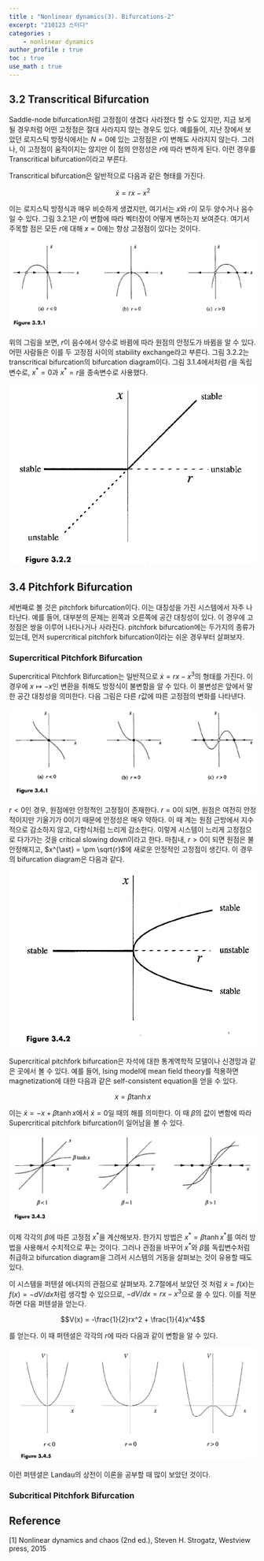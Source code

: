 ```yaml
---
title : "Nonlinear dynamics(3). Bifurcations-2"
excerpt: "210123 스터디"
categories :
    - nonlinear dynamics
author_profile : true
toc : true
use_math : true
---
```


## 3.2 Transcritical Bifurcation

Saddle-node bifurcation처럼 고정점이 생겼다 사라졌다 할 수도 있지만, 지금 보게 될 경우처럼 어떤 고정점은 절대 사라지지 않는 경우도 있다. 예를들어, 지난 장에서 보았던 로지스틱 방정식에서는 $N=0$에 있는 고정점은 $r$이 변해도 사라지지 않는다. 그러나, 이 고정점이 움직이지는 않지만 이 점의 안정성은 $r$에 따라 변하게 된다. 이런 경우를 Transcritical bifurcation이라고 부른다.

Transcritical bifurcation은 일반적으로 다음과 같은 형태를 가진다.

$$\dot{x} = rx - x^2$$

이는 로지스틱 방정식과 매우 비슷하게 생겼지만, 여기서는 $x$와 $r$이 모두 양수거나 음수일 수 있다. 그림 3.2.1은 $r$이 변함에 따라 벡터장이 어떻게 변하는지 보여준다. 여기서 주목할 점은 모든 $r$에 대해 $x=0$에는 항상 고정점이 있다는 것이다.

![ex_screenshot](/assets/images/NLD/fig-3.2.1.jpg)

위의 그림을 보면, $r$이 음수에서 양수로 바뀜에 따라 원점의 안정도가 바뀜을 알 수 있다. 어떤 사람들은 이를 두 고정점 사이의 stability exchange라고 부른다. 그림 3.2.2는 transcritical bifurcation의 bifurcation diagram이다. 그림 3.1.4에서처럼 $r$을 독립변수로, $x^{\ast} = 0$과 $x^{\ast} = r$을 종속변수로 사용했다.

![ex_screenshot](/assets/images/NLD/fig-3.2.2.jpg)


## 3.4 Pitchfork Bifurcation

세번째로 볼 것은 pitchfork bifurcation이다. 이는 대칭성을 가진 시스템에서 자주 나타난다. 예를 들어, 대부분의 문제는 왼쪽과 오른쪽에 공간 대칭성이 있다. 이 경우에 고정점은 쌍을 이루어 나타나거나 사라진다. pitchfork bifurcation에는 두가지의 종류가 있는데, 먼저 supercritical pitchfork bifurcation이라는 쉬운 경우부터 살펴보자.

### Supercritical Pitchfork Bifurcation

Supercritical Pitchfork Bifurcation는 일반적으로 $\dot{x} = rx - x^3$의 형태를 가진다. 이 경우에 $x \mapsto -x$인 변환을 취해도 방정식이 불변함을 알 수 있다. 이 불변성은 앞에서 말한 공간 대칭성을 의미한다. 다음 그림은 다른 $r$값에 따른 고정점의 변화를 나타낸다.

![ex_screenshot](/assets/images/NLD/fig-3.4.1.jpg)

$r<0$인 경우, 원점에만 안정적인 고정점이 존재한다. $r=0$이 되면, 원점은 여전히 안정적이지만 기울기가 $0$이기 때문에 안정성은 매우 약하다. 이 때 계는 원점 근방에서 지수적으로 감소하지 않고, 다항식처럼 느리게 감소한다. 이렇게 시스템이 느리게 고정점으로 다가가는 것을 critical slowing down이라고 한다. 마침내, $r>0$이 되면 원점은 불안정해지고, $x^{\ast} = \pm \sqrt{r}$에 새로운 안정적인 고정점이 생긴다. 이 경우의 bifurcation diagram은 다음과 같다.

![ex_screenshot](/assets/images/NLD/fig-3.4.2.jpg)

Supercritical pitchfork bifurcation은 자석에 대한 통계역학적 모델이나 신경망과 같은 곳에서 볼 수 있다. 예를 들어, Ising model에 mean field theory를 적용하면 magnetization에 대한 다음과 같은 self-consistent equation을 얻을 수 있다.

$$ x = \beta \tanh x$$

이는 $\dot{x} = -x + \beta \tanh x$에서 $\dot{x}=0$일 때의 해를 의미한다. 이 때 $\beta$의 값이 변함에 따라 Supercritical pitchfork bifurcation이 일어남을 볼 수 있다.

![ex_screenshot](/assets/images/NLD/fig-3.4.3.jpg)

이제 각각의 $\beta$에 따른 고정점 $x^{\ast}$을 계산해보자. 한가지 방법은 $x^{\ast} = \beta \tanh x^{\ast}$를 여러 방법을 사용해서 수치적으로 푸는 것이다. 그러나 관점을 바꾸어 $x^{\ast}$와 $\beta$를 독립변수처럼 취급하고 bifurcation diagram을 그려서 시스템의 거동을 살펴보는 것이 유용할 때도 있다.

이 시스템을 퍼텐셜 에너지의 관점으로 살펴보자. 2.7절에서 보았던 것 처럼 $\dot{x} = f(x)$는 $f(x)=-dV/dx$처럼 생각할 수 있으므로, $-dV/dx = rx - x^3$으로 쓸 수 있다. 이를 적분하면 다음 퍼텐셜을 얻는다.

$$V(x) = -\frac{1}{2}rx^2 + \frac{1}{4}x^4$$

를 얻는다. 이 때 퍼텐셜은 각각의 $r$에 따라 다음과 같이 변함을 알 수 있다.

![ex_screenshot](/assets/images/NLD/fig-3.4.5.jpg)

이런 퍼텐셜은 Landau의 상전이 이론을 공부할 때 많이 보았던 것이다. 

### Subcritical Pitchfork Bifurcation






## Reference

[1] Nonlinear dynamics and chaos (2nd ed.), Steven H. Strogatz, Westview press, 2015